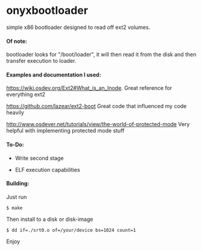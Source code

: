 # onyxbootloader
simple x86 bootloader designed to read off ext2 volumes.

#### Of note:
bootloader looks for "/boot/loader", it will then read it from the disk and then transfer execution to loader.

#### Examples and documentation I used:
https://wiki.osdev.org/Ext2#What_is_an_Inode.
Great reference for everything ext2

https://github.com/lazear/ext2-boot
Great code that influenced my code heavily 

http://www.osdever.net/tutorials/view/the-world-of-protected-mode
Very helpful with implementing protected mode stuff

#### To-Do:
* Write second stage

* ELF execution capabilities

#### Building:
Just run
```
$ make
```
Then install to a disk or disk-image
```
$ dd if=./srt0.o of=/your/device bs=1024 count=1 
```
Enjoy
